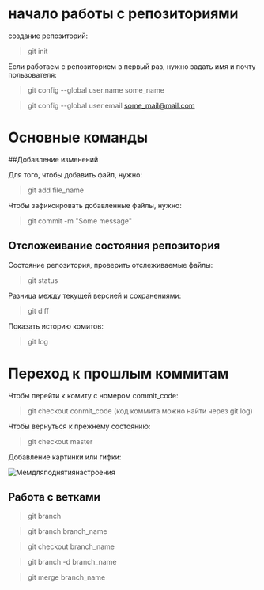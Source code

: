 # начало работы с репозиториями

создание репозиторий:

 >git init

 Если работаем с репозиторием в первый раз, нужно задать имя и почту пользователя:

 > git config --global user.name some_name

 > git config --global user.email some_mail@mail.com

 # Основные команды

 ##Добавление изменений

Для того, чтобы добавить файл, нужно:

> git add file_name

Чтобы зафиксировать добавленные файлы, нужно:

>git commit -m "Some message"

## Отсложеивание состояния репозитория

Состояние репозитория, проверить отслеживаемые файлы:

> git status

Разница между текущей версией и сохранениями:

>git diff

Показать историю комитов:

>git log

# Переход к прошлым коммитам

Чтобы перейти к комиту с номером commit_code:

>git checkout conmit_code (код коммита можно найти через git log)

Чтобы вернуться к прежнему состоянию:

> git checkout master

Добавление картинки или гифки:

![Мемдляподнятиянастроения](nitw_the_rock_raise_eyebrow_meme.gif)

## Работа с ветками

> git branch

>git branch branch_name

>git checkout branch_name

>git branch -d branch_name

>git merge branch_name